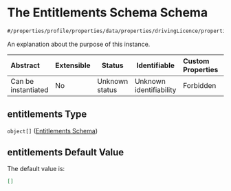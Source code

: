 # The Entitlements Schema Schema

```txt
#/properties/profile/properties/data/properties/drivingLicence/properties/entitlements#/properties/profile/properties/data/properties/drivingLicence/properties/entitlements
```

An explanation about the purpose of this instance.


| Abstract            | Extensible | Status         | Identifiable            | Custom Properties | Additional Properties | Access Restrictions | Defined In                                                                                       |
| :------------------ | ---------- | -------------- | ----------------------- | :---------------- | --------------------- | ------------------- | ------------------------------------------------------------------------------------------------ |
| Can be instantiated | No         | Unknown status | Unknown identifiability | Forbidden         | Allowed               | none                | [policy_transaction.schema.json\*](../out/policy_transaction.schema.json "open original schema") |

## entitlements Type

`object[]` ([Entitlements Schema](policy_transaction-properties-the-profile-schema-properties-the-data-schema-properties-the-drivinglicence-schema-properties-the-entitlements-schema-entitlements-schema.md))

## entitlements Default Value

The default value is:

```json
[]
```
